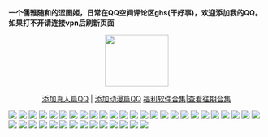 <p><strong>一个儒雅随和的涩图姬，日常在QQ空间评论区ghs(干好事)，欢迎添加我的QQ。如果打不开请连接vpn后刷新页面</strong></p>
<div align="center"><img src="https://wx3.sinaimg.cn/large/0089Y8wTly1ghh92f25olg303h02ut8z.gif" height="102" width="125"/>
<p><a href="https://qm.qq.com/cgi-bin/qm/qr?k=m_LgW6KgED1aHePiscfi4DAD6KxDqSjy&no
">添加真人篇QQ</a> | <a href="https://qm.qq.com/cgi-bin/qm/qr?k=VHVfncJChRrSp_NGJrlJNgYpoaZ9ukMV">添加动漫篇QQ</a>
<a href="http://dwz.date/bWEk">福利软件合集</a>|<a href="http://dwz.date/bWE8">查看往期合集</a></p></div>

<img src="https://upload.cc/i1/2020/08/21/FvShEO.jpeg" />
<img src="https://upload.cc/i1/2020/08/21/x8UM9D.png" />
<img src="https://upload.cc/i1/2020/08/21/fTpqJe.jpeg" />
<img src="https://upload.cc/i1/2020/08/21/FHMjkm.png" />
<img src="https://upload.cc/i1/2020/08/21/p38HRX.png" />
<img src="https://upload.cc/i1/2020/08/21/h8iF0b.jpeg" />
<img src="https://upload.cc/i1/2020/08/21/tCNAT8.jpeg" />
<img src="https://upload.cc/i1/2020/08/21/o7YIgR.jpeg" />
<img src="https://upload.cc/i1/2020/08/21/GDZ5O4.jpeg" />
<img src="https://upload.cc/i1/2020/08/21/lxoh7q.jpeg" />
<img src="https://upload.cc/i1/2020/08/21/G7ey31.jpeg" />
<img src="https://upload.cc/i1/2020/08/21/jCeFcx.jpeg" />
<img src="https://upload.cc/i1/2020/08/21/WnxG2S.jpeg" />
<img src="https://upload.cc/i1/2020/08/21/a4qP5X.jpeg" />
<img src="https://upload.cc/i1/2020/08/21/OSKthd.jpeg" />
<img src="https://upload.cc/i1/2020/08/21/eyQoNv.jpeg" />
<img src="https://upload.cc/i1/2020/08/21/FvD5L0.jpeg" />
<img src="https://upload.cc/i1/2020/08/21/JufjOE.png" />
<img src="https://upload.cc/i1/2020/08/21/tKEuGp.jpeg" />
<img src="https://upload.cc/i1/2020/08/21/4JcfxY.jpeg" />
<img src="https://upload.cc/i1/2020/08/21/XkoBLF.jpeg" />
<img src="https://upload.cc/i1/2020/08/21/SmzKQC.jpeg" />
<img src="https://upload.cc/i1/2020/08/21/iQgnNh.jpeg" />
<img src="https://upload.cc/i1/2020/08/21/oD31pc.jpeg" />
<img src="https://upload.cc/i1/2020/08/21/ruGZwK.jpeg" />
<img src="https://upload.cc/i1/2020/08/21/yfRoIB.jpeg" />
<img src="https://upload.cc/i1/2020/08/21/rURLvi.jpeg" />
<img src="https://upload.cc/i1/2020/08/21/z8R6PV.jpeg" />
<img src="https://upload.cc/i1/2020/08/21/Ryt79i.jpeg" />
<img src="https://upload.cc/i1/2020/08/21/g8tOQo.jpeg" />
<img src="https://upload.cc/i1/2020/08/21/BfGOn8.jpeg" />
<img src="https://upload.cc/i1/2020/08/21/hcZuqP.jpeg" />
<img src="https://upload.cc/i1/2020/08/21/VayDH5.jpeg" />
<img src="https://upload.cc/i1/2020/08/21/stCgTm.jpeg" />
<img src="https://upload.cc/i1/2020/08/21/wNgDaM.jpeg" />
<img src="https://upload.cc/i1/2020/08/21/Y7pOPs.jpeg" />
<img src="https://upload.cc/i1/2020/08/21/cELMPG.jpeg" />
<img src="https://upload.cc/i1/2020/08/21/u6VU3T.jpeg" />
<img src="https://upload.cc/i1/2020/08/21/YgV1Cs.jpeg" />
